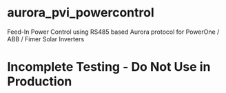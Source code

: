# aurora_pvi_powercontrol
Feed-In Power Control using RS485 based Aurora protocol for PowerOne / ABB / Fimer Solar Inverters

# Incomplete Testing - Do Not Use in Production
